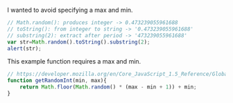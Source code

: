 I wanted to avoid specifying a max and min.

```javascript
// Math.random(): produces integer -> 0.473239055961688
// toString(): from integer to string -> '0.473239055961688'
// substring(2): extract after period -> '473239055961688'
var str=Math.random().toString().substring(2);
alert(str);
```

This example function requires a max and min.

```javascript
// https://developer.mozilla.org/en/Core_JavaScript_1.5_Reference/Global_Objects/Math/random#Examples
function getRandomInt(min, max){
	return Math.floor(Math.random() * (max - min + 1)) + min;
}
```
